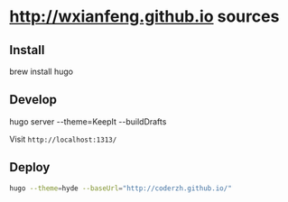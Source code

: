 http://wxianfeng.github.io sources
====

## Install
brew install hugo

## Develop
hugo server --theme=KeepIt --buildDrafts

Visit `http://localhost:1313/`

## Deploy
```bash
hugo --theme=hyde --baseUrl="http://coderzh.github.io/"
```